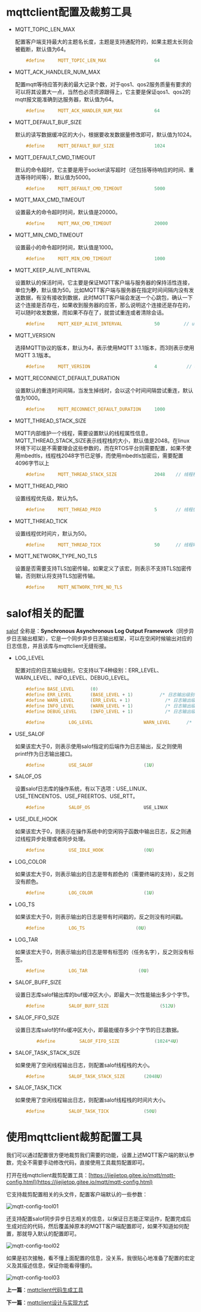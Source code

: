 
# mqttclient配置及裁剪工具

- MQTT_TOPIC_LEN_MAX

    配置客户端支持最大的主题名长度，主题是支持通配符的，如果主题太长则会被截断，默认值为64。

    ```c
        #define     MQTT_TOPIC_LEN_MAX                  64
    ```

- MQTT_ACK_HANDLER_NUM_MAX

    配置mqtt等待应答列表的最大记录个数，对于qos1、qos2服务质量有要求的可以将其设置大一点，当然也必须资源跟得上，它主要是保证qos1、qos2的mqtt报文能准确到达服务器，默认值为64。

    ```c
        #define     MQTT_ACK_HANDLER_NUM_MAX            64
    ```

- MQTT_DEFAULT_BUF_SIZE

    默认的读写数据缓冲区的大小，根据要收发数据量修改即可，默认值为1024。

    ```c
        #define     MQTT_DEFAULT_BUF_SIZE               1024
    ```

- MQTT_DEFAULT_CMD_TIMEOUT

    默认的命令超时，它主要是用于socket读写超时（还包括等待响应的时间、重连等待时间等），默认值为5000。

    ```c
        #define     MQTT_DEFAULT_CMD_TIMEOUT            5000
    ```

- MQTT_MAX_CMD_TIMEOUT

    设置最大的命令超时时间，默认值是20000。

    ```c
        #define     MQTT_MAX_CMD_TIMEOUT                20000
    ```

- MQTT_MIN_CMD_TIMEOUT

    设置最小的命令超时时间，默认值是1000。

    ```c
        #define     MQTT_MIN_CMD_TIMEOUT                1000
    ```

- MQTT_KEEP_ALIVE_INTERVAL

    设置默认的保活时间，它主要是保证MQTT客户端与服务器的保持活性连接，单位为**秒**，默认值为50。比如MQTT客户端与服务器在指定时间间隔内没有发送数据，有没有接收到数据，此时MQTT客户端会发送一个心跳包，确认一下这个连接是否存在，如果收到服务器的应答，那么说明这个连接还是存在的，可以随时收发数据，而如果不存在了，就尝试重连或者清除会话。

    ```c
        #define     MQTT_KEEP_ALIVE_INTERVAL            50         // unit: second
    ```

- MQTT_VERSION

    选择MQTT协议的版本，默认为4，表示使用MQTT 3.1.1版本，而3则表示使用MQTT 3.1版本。

    ```c
        #define     MQTT_VERSION                        4           // 4 is mqtt 3.1.1
    ```

- MQTT_RECONNECT_DEFAULT_DURATION

    设置默认的重连时间间隔，当发生掉线时，会以这个时间间隔尝试重连，默认值为1000。

    ```c
        #define     MQTT_RECONNECT_DEFAULT_DURATION     1000
    ```

- MQTT_THREAD_STACK_SIZE

    MQTT内部维护一个线程，需要设置默认的线程属性信息，MQTT_THREAD_STACK_SIZE表示线程栈的大小，默认值是2048。在linux环境下可以是不需要理会这些参数的，而在RTOS平台则需要配置，如果不使用mbedtls，线程栈2048字节已足够，而使用mbedtls加密后，需要配置4096字节以上

    ```c
        #define     MQTT_THREAD_STACK_SIZE              2048    // 线程栈
    ```

- MQTT_THREAD_PRIO

    设置线程优先级，默认为5。

    ```c
        #define     MQTT_THREAD_PRIO                    5       // 线程优先级
    ```

- MQTT_THREAD_TICK

    设置线程优时间片，默认为50。

    ```c
        #define     MQTT_THREAD_TICK                    50      // 线程时间片
    ```

- MQTT_NETWORK_TYPE_NO_TLS

    设置是否需要支持TLS加密传输，如果定义了该宏，则表示不支持TLS加密传输，否则默认将支持TLS加密传输。

    ```c
        #define     MQTT_NETWORK_TYPE_NO_TLS
    ```

# salof相关的配置

[salof](https://github.com/jiejieTop/salof) 全称是：**Synchronous Asynchronous Log Output Framework**（同步异步日志输出框架），它是一个同步异步日志输出框架，可以在空闲时候输出对应的日志信息，并且该库与mqttclient无缝衔接。

- LOG_LEVEL
  
    配置对应的日志输出级别，它支持以下4种级别：ERR_LEVEL、WARN_LEVEL、INFO_LEVEL、DEBUG_LEVEL。

    ```c
        #define BASE_LEVEL      (0)
        #define ERR_LEVEL       (BASE_LEVEL + 1)          /* 日志输出级别：错误级别（高优先级） */
        #define WARN_LEVEL      (ERR_LEVEL + 1)             /* 日志输出级别：警告级别（中优先级） */
        #define INFO_LEVEL      (WARN_LEVEL + 1)            /* 日志输出级别：信息级别（低优先级） */
        #define DEBUG_LEVEL     (INFO_LEVEL + 1)            /* 日志输出级别：调试级别（更低优先级） */

        #define         LOG_LEVEL                   WARN_LEVEL      /* 日志输出级别 */
    ```

- USE_SALOF

    如果该宏大于0，则表示使用salof指定的后端作为日志输出，反之则使用printf作为日志输出接口。

    ```c
        #define         USE_SALOF                   (1U)
    ```

- SALOF_OS

    设置salof日志库的操作系统，有以下选项：USE_LINUX、USE_TENCENTOS、USE_FREERTOS、USE_RTT。

    ```c
        #define         SALOF_OS                    USE_LINUX
    ```

- USE_IDLE_HOOK

    如果该宏大于0，则表示在操作系统中的空闲钩子函数中输出日志，反之则通过线程异步处理或者同步处理。

    ```c
        #define         USE_IDLE_HOOK               (0U)
    ```

- LOG_COLOR

    如果该宏大于0，则表示输出的日志是带有颜色的（需要终端的支持），反之则没有颜色。

    ```c
        #define         LOG_COLOR                   (1U)
    ```

- LOG_TS

    如果该宏大于0，则表示输出的日志是带有时间戳的，反之则没有时间戳。

    ```c
        #define         LOG_TS                   (0U)
    ```

- LOG_TAR

    如果该宏大于0，则表示输出的日志是带有标签的（任务名字），反之则没有标签。

    ```c
        #define         LOG_TAR                   (0U)
    ```

- SALOF_BUFF_SIZE

    设置日志库salof输出库的buf缓冲区大小，即最大一次性能输出多少个字节。

    ```c
        #define         SALOF_BUFF_SIZE                   (512U)
    ```

- SALOF_FIFO_SIZE

    设置日志库salof的fifo缓冲区大小，即最能缓存多少个字节的日志数据。

    ```c
            #define         SALOF_FIFO_SIZE             (1024*4U)
    ```

- SALOF_TASK_STACK_SIZE

    如果使用了空闲线程输出日志，则配置salof线程栈的大小。

    ```c
        #define         SALOF_TASK_STACK_SIZE       (2048U)
    ```

- SALOF_TASK_TICK

    如果使用了空闲线程输出日志，则配置salof线程栈的时间片大小。

    ```c
        #define         SALOF_TASK_TICK             (50U)
    ```

# 使用mqttclient裁剪配置工具

我们可以通过配置很方便地裁剪我们需要的功能，设置上述MQTT客户端的默认参数，完全不需要手动修改代码，直接使用工具裁剪配置即可。

打开在线mqttclient裁剪配置工具：[https://jiejietop.gitee.io/mqtt/mqtt-config.html](https://jiejietop.gitee.io/mqtt/mqtt-config.html)

它支持裁剪配置相关的头文件，配置客户端默认的一些参数：

![mqtt-config-tool01](http://qiniu.jiejie01.top/mqtt-config-tool01.png)

还支持配置salof同步异步日志相关的信息，以保证日志能正常运作，配置完成后生成对应的代码，然后覆盖掉原本的MQTT客户端配置即可，如果不知道如何配置，那就导入默认的配置即可。

![mqtt-config-tool02](http://qiniu.jiejie01.top/mqtt-config-tool02.png)

如果是初次接触，看不懂上面配置的信息，没关系，我很贴心地准备了配置的宏定义及其描述信息，保证你能看得懂的。

![mqtt-config-tool03](http://qiniu.jiejie01.top/mqtt-config-tool03.png)


**上一篇**：[mqttclient代码生成工具](./mqtt-tool.md)

**下一篇**：[mqttclient设计与实现方式](./mqtt-design.md)
